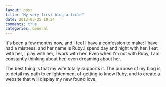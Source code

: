 ```yaml
---
layout: post
title: "My very first blog article"
date: 2013-03-25 18:24
comments: true
categories: General
---
```


 It's been a few months now, and I feel I have a confession to make: I have had a mistress, and her name is Ruby.<!-- more -->I spend day and night with her. I eat with her, I play with her, I work with her. Even when I'm not with Ruby, I am constantly thinking about her, even dreaming about her. 

The best thing is that my wife totally supports it. The purpose of my blog is to detail my path to enlightenment of getting to know Ruby, and to create a website that will display my new found love.